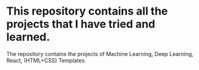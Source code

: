# This repository contains all the projects that I have tried and learned.
The repository contains the projects of Machine Learning, Deep Learning, React, (HTML+CSS) Templates. 
